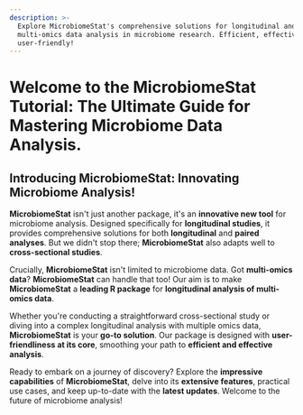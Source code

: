```yaml
---
description: >-
  Explore MicrobiomeStat's comprehensive solutions for longitudinal and
  multi-omics data analysis in microbiome research. Efficient, effective, and
  user-friendly!
---
```


# Welcome to the MicrobiomeStat Tutorial: The Ultimate Guide for Mastering Microbiome Data Analysis.

## **Introducing MicrobiomeStat: Innovating Microbiome Analysis!**&#x20;

**MicrobiomeStat** isn't just another package, it's an **innovative new tool** for microbiome analysis. Designed specifically for **longitudinal studies**, it provides comprehensive solutions for both **longitudinal** and **paired analyses**. But we didn't stop there; **MicrobiomeStat** also adapts well to **cross-sectional studies**.

Crucially, **MicrobiomeStat** isn't limited to microbiome data. Got **multi-omics data**? **MicrobiomeStat** can handle that too! Our aim is to make **MicrobiomeStat** a **leading R package** for **longitudinal analysis of multi-omics data**.

Whether you're conducting a straightforward cross-sectional study or diving into a complex longitudinal analysis with multiple omics data, **MicrobiomeStat** is your **go-to solution**. Our package is designed with **user-friendliness at its core**, smoothing your path to **efficient and effective analysis**.

Ready to embark on a journey of discovery? Explore the **impressive capabilities** of **MicrobiomeStat**, delve into its **extensive features**, practical use cases, and keep up-to-date with the **latest updates**. Welcome to the future of microbiome analysis!
